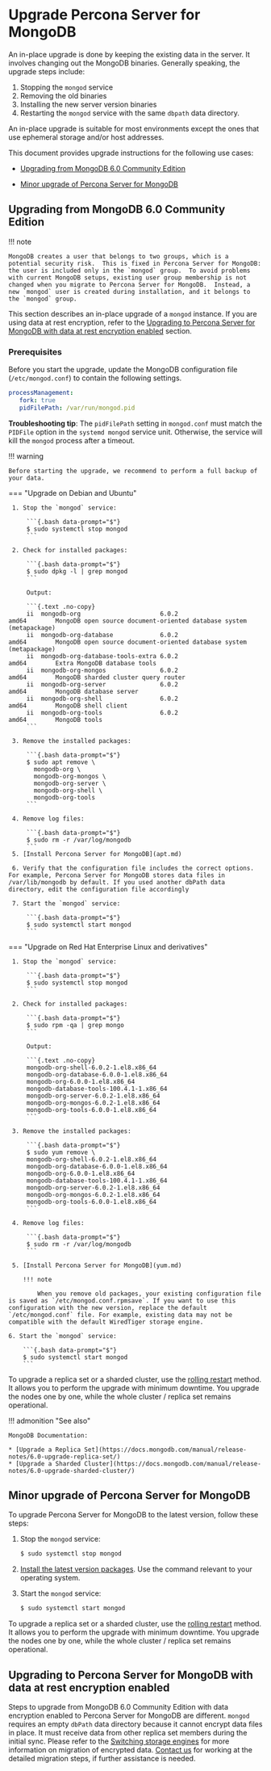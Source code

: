 # Upgrade Percona Server for MongoDB

An in-place upgrade is done by keeping the existing data in the server. It involves changing out the MongoDB binaries. Generally speaking, the upgrade steps include:

1. Stopping the `mongod` service
2. Removing the old binaries
3. Installing the new server version binaries
4. Restarting the `mongod` service with the same `dbpath` data directory.

An in-place upgrade is suitable for most environments except the ones that use ephemeral storage and/or host addresses.

This document provides upgrade instructions for the following use cases:

* [Upgrading from MongoDB 6.0 Community Edition](#upgrading-from-mongodb-60-community-edition)

* [Minor upgrade of Percona Server for MongoDB](#minor-upgrade-of-percona-server-for-mongodb)

## Upgrading from MongoDB 6.0 Community Edition

!!! note 

    MongoDB creates a user that belongs to two groups, which is a potential security risk.  This is fixed in Percona Server for MongoDB: the user is included only in the `mongod` group.  To avoid problems with current MongoDB setups, existing user group membership is not changed when you migrate to Percona Server for MongoDB.  Instead, a new `mongod` user is created during installation, and it belongs to the `mongod` group.

This section describes an in-place upgrade of a `mongod` instance. If you are using data at rest encryption, refer to the [Upgrading to Percona Server for MongoDB with data at rest encryption enabled](#upgrading-to-percona-server-for-mongodb-with-data-at-rest-encryption-enabled) section.

### Prerequisites

Before you start the upgrade, update the MongoDB configuration file
(`/etc/mongod.conf`) to contain the following settings.

```yaml
processManagement:
   fork: true
   pidFilePath: /var/run/mongod.pid
```

**Troubleshooting tip**: The `pidFilePath` setting in `mongod.conf` must  match the `PIDFile` option in the `systemd mongod` service unit. Otherwise, the service will kill the `mongod` process after a timeout.

!!! warning

    Before starting the upgrade, we recommend to perform a full backup of your data.

=== "Upgrade on Debian and Ubuntu"

     1. Stop the `mongod` service:

         ```{.bash data-prompt="$"}
         $ sudo systemctl stop mongod
         ```

     2. Check for installed packages:

         ```{.bash data-prompt="$"}
         $ sudo dpkg -l | grep mongod
         ```

         Output:

         ```{.text .no-copy}
         ii  mongodb-org                      6.0.2                       amd64        MongoDB open source document-oriented database system (metapackage)
         ii  mongodb-org-database             6.0.2                       amd64        MongoDB open source document-oriented database system (metapackage)
         ii  mongodb-org-database-tools-extra 6.0.2                       amd64        Extra MongoDB database tools
         ii  mongodb-org-mongos               6.0.2                       amd64        MongoDB sharded cluster query router
         ii  mongodb-org-server               6.0.2                       amd64        MongoDB database server
         ii  mongodb-org-shell                6.0.2                       amd64        MongoDB shell client
         ii  mongodb-org-tools                6.0.2                       amd64        MongoDB tools
         ```

     3. Remove the installed packages:

         ```{.bash data-prompt="$"}
         $ sudo apt remove \
           mongodb-org \
           mongodb-org-mongos \
           mongodb-org-server \
           mongodb-org-shell \
           mongodb-org-tools
         ```

     4. Remove log files:

         ```{.bash data-prompt="$"}
         $ sudo rm -r /var/log/mongodb
         ```
     5. [Install Percona Server for MongoDB](apt.md)

     6. Verify that the configuration file includes the correct options. For example, Percona Server for MongoDB stores data files in /var/lib/mongodb by default. If you used another dbPath data directory, edit the configuration file accordingly

     7. Start the `mongod` service:

         ```{.bash data-prompt="$"}
         $ sudo systemctl start mongod
         ```

=== "Upgrade on Red Hat Enterprise Linux and derivatives"

     1. Stop the `mongod` service:

         ```{.bash data-prompt="$"}
         $ sudo systemctl stop mongod
         ```

     2. Check for installed packages:

         ```{.bash data-prompt="$"}
         $ sudo rpm -qa | grep mongo
         ```

         Output:

         ```{.text .no-copy}
         mongodb-org-shell-6.0.2-1.el8.x86_64
         mongodb-org-database-6.0.0-1.el8.x86_64
         mongodb-org-6.0.0-1.el8.x86_64
         mongodb-database-tools-100.4.1-1.x86_64
         mongodb-org-server-6.0.2-1.el8.x86_64
         mongodb-org-mongos-6.0.2-1.el8.x86_64
         mongodb-org-tools-6.0.0-1.el8.x86_64
         ```

     3. Remove the installed packages:

         ```{.bash data-prompt="$"}
         $ sudo yum remove \
         mongodb-org-shell-6.0.2-1.el8.x86_64
         mongodb-org-database-6.0.0-1.el8.x86_64
         mongodb-org-6.0.0-1.el8.x86_64
         mongodb-database-tools-100.4.1-1.x86_64
         mongodb-org-server-6.0.2-1.el8.x86_64
         mongodb-org-mongos-6.0.2-1.el8.x86_64
         mongodb-org-tools-6.0.0-1.el8.x86_64
         ```
     
     4. Remove log files:

         ```{.bash data-prompt="$"}
         $ sudo rm -r /var/log/mongodb
         ```

     5. [Install Percona Server for MongoDB](yum.md)

        !!! note

            When you remove old packages, your existing configuration file is saved as `/etc/mongod.conf.rpmsave`. If you want to use this configuration with the new version, replace the default `/etc/mongod.conf` file. For example, existing data may not be compatible with the default WiredTiger storage engine.

    6. Start the `mongod` service:

        ```{.bash data-prompt="$"}
        $ sudo systemctl start mongod
        ```

To upgrade a replica set or a sharded cluster, use the [rolling restart](../glossary.md#rolling-restart) method. It allows you to perform the upgrade with minimum downtime. You upgrade the nodes one by one, while the whole cluster / replica set remains operational.

!!! admonition "See also"

    MongoDB Documentation:

    * [Upgrade a Replica Set](https://docs.mongodb.com/manual/release-notes/6.0-upgrade-replica-set/)
    * [Upgrade a Sharded Cluster](https://docs.mongodb.com/manual/release-notes/6.0-upgrade-sharded-cluster/)

## Minor upgrade of Percona Server for MongoDB

To upgrade Percona Server for MongoDB to the latest version, follow these steps:


1. Stop the `mongod` service:

    ```{.bash data-prompt="$"}
    $ sudo systemctl stop mongod
    ```

2. [Install the latest version packages](index.md). Use the command relevant to your operating system.

3. Start the `mongod` service:

    ```{.bash data-prompt="$"}
    $ sudo systemctl start mongod
    ```

To upgrade a replica set or a sharded cluster, use the [rolling restart](../glossary.md#term-Rolling-restart) method. It allows you to perform the upgrade with minimum downtime. You upgrade the nodes one by one, while the whole cluster / replica set remains operational.

## Upgrading to Percona Server for MongoDB with data at rest encryption enabled

Steps to upgrade from MongoDB 6.0 Community Edition with data encryption enabled to Percona Server for MongoDB are different. `mongod` requires an empty `dbPath` data directory because it cannot encrypt data files in place. It must receive data from other replica set members during the initial sync. Please refer to the [Switching storage engines](../inmemory.md#switching-storage-engines) for more information on migration of encrypted data. [Contact us](https://www.percona.com/about-percona/contact#us) for working at the detailed migration steps, if further assistance is needed.

